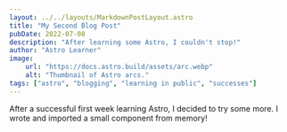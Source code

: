```yaml
---
layout: ../../layouts/MarkdownPostLayout.astro
title: "My Second Blog Post"
pubDate: 2022-07-08
description: "After learning some Astro, I couldn't stop!"
author: "Astro Learner"
image:
    url: "https://docs.astro.build/assets/arc.webp"
    alt: "Thumbnail of Astro arcs."
tags: ["astro", "blogging", "learning in public", "successes"]
---
```

After a successful first week learning Astro, I decided to try some more. I wrote and imported a small component from memory!